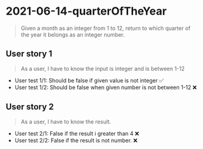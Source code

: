 # 2021-06-14-quarterOfTheYear

> Given a month as an integer from 1 to 12, return to which quarter of the year it belongs as an integer number.

## User story 1

> As a user, I have to know the input is integer and is between 1-12

- User test 1/1: Should be false if given value is not integer ✅
- User test 1/2: Should be false when given number is not between 1-12 ❌

## User story 2

> As a user, I have to know the result.

- User test 2/1: False if the result i greater than 4 ❌
- User test 2/2: False if the result is not number. ❌
